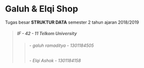 # Galuh & Elqi Shop
Tugas besar **STRUKTUR DATA** semester 2 tahun ajaran 2018/2019
> #####  IF - 42 - 11 Telkom University
>> ###### - galuh ramaditya - *1301184505*
>> ###### - Elqi Ashok      - *1301184158*